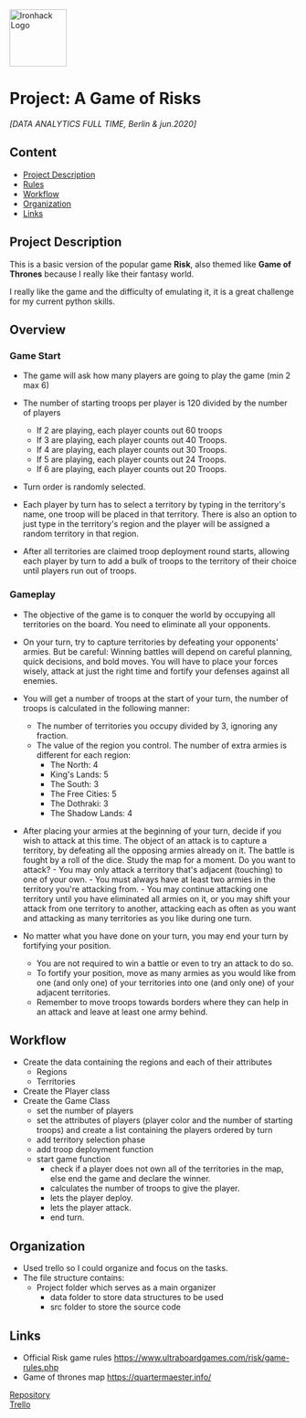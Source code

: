 <img src="https://bit.ly/2VnXWr2" alt="Ironhack Logo" width="100"/>

# Project: A Game of Risks

_[DATA ANALYTICS FULL TIME, Berlin & jun.2020]_

## Content

- [Project Description](#project-description)
- [Rules](#rules)
- [Workflow](#workflow)
- [Organization](#organization)
- [Links](#links)

## Project Description

This is a basic version of the popular game **Risk**, also themed like **Game of Thrones** because I really like their fantasy world.

I really like the game and the difficulty of emulating it, it is a great challenge for my current python skills.

## Overview

### Game Start

- The game will ask how many players are going to play the game (min 2 max 6)
- The number of starting troops per player is 120 divided by the number of players

  - If 2 are playing, each player counts out 60 troops
  - If 3 are playing, each player counts out 40 Troops.
  - If 4 are playing, each player counts out 30 Troops.
  - If 5 are playing, each player counts out 24 Troops.
  - If 6 are playing, each player counts out 20 Troops.

- Turn order is randomly selected.

- Each player by turn has to select a territory by typing in the territory's name, one troop will be placed in that territory.
  There is also an option to just type in the territory's region and the player will be assigned a random territory in that region.

- After all territories are claimed troop deployment round starts, allowing each player by turn to add a bulk of troops to the territory
  of their choice until players run out of troops.

### Gameplay

- The objective of the game is to conquer the world by occupying all territories on the board. You need to eliminate all your opponents.

- On your turn, try to capture territories by defeating your opponents' armies. But be careful: Winning battles will depend on careful planning, quick decisions, and bold moves.
  You will have to place your forces wisely, attack at just the right time and fortify your defenses against all enemies.

- You will get a number of troops at the start of your turn, the number of troops is calculated in the following manner:

  - The number of territories you occupy divided by 3, ignoring any fraction.
  - The value of the region you control. The number of extra armies is different for each region:
    - The North: 4
    - King's Lands: 5
    - The South: 3
    - The Free Cities: 5
    - The Dothraki: 3
    - The Shadow Lands: 4

- After placing your armies at the beginning of your turn, decide if you wish to attack at this time. The object of an attack is to capture a territory,
  by defeating all the opposing armies already on it. The battle is fought by a roll of the dice. Study the map for a moment. Do you want to attack? - You may only attack a territory that's adjacent (touching) to one of your own. - You must always have at least two armies in the territory you're attacking from. - You may continue attacking one territory until you have eliminated all armies on it, or you may shift your attack from one territory to another,
  attacking each as often as you want and attacking as many territories as you like during one turn.

- No matter what you have done on your turn, you may end your turn by fortifying your position.
  - You are not required to win a battle or even to try an attack to do so.
  - To fortify your position, move as many armies as you would like from one (and only one) of your territories
    into one (and only one) of your adjacent territories.
  - Remember to move troops towards borders where they can help in an attack and leave at least one army behind.

## Workflow

- Create the data containing the regions and each of their attributes
  - Regions
  - Territories
- Create the Player class
- Create the Game Class
  - set the number of players
  - set the attributes of players (player color and the number of starting troops)
    and create a list containing the players ordered by turn
  - add territory selection phase
  - add troop deployment function
  - start game function
    - check if a player does not own all of the territories in the map, else end the game and declare the winner.
    - calculates the number of troops to give the player.
    - lets the player deploy.
    - lets the player attack.
    - end turn.

## Organization

- Used trello so I could organize and focus on the tasks.
- The file structure contains:
  - Project folder which serves as a main organizer
    - data folder to store data structures to be used
    - src folder to store the source code

## Links

- Official Risk game rules https://www.ultraboardgames.com/risk/game-rules.php
- Game of thrones map https://quartermaester.info/

[Repository](https://github.com/)  
[Trello](https://trello.com/en)
